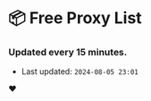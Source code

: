 # :package: Free Proxy List
### Updated every 15 minutes.

- Last updated: `2024-08-05 23:01`

:heart:
